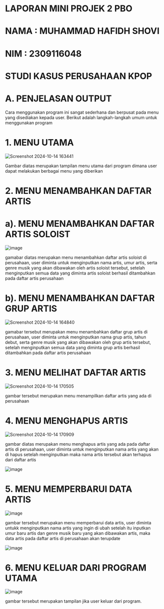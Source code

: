 # LAPORAN MINI PROJEK 2 PBO
# NAMA : MUHAMMAD HAFIDH SHOVI
# NIM : 2309116048
# STUDI KASUS PERUSAHAAN KPOP

# A. PENJELASAN OUTPUT
Cara menggunakan program ini sangat sederhana dan berpusat pada menu yang disediakan kepada user. Berikut adalah langkah-langkah umum untuk menggunakan program

# 1. MENU UTAMA 
![Screenshot 2024-10-14 163441](https://github.com/user-attachments/assets/e5778ada-a985-4e23-9434-c6e61ecb8596)


Gambar diatas merupakan tampilan menu utama dari program dimana user dapat melakukan berbagai menu yang diberikan 

# 2. MENU MENAMBAHKAN DAFTAR ARTIS

# a). MENU MENAMBAHKAN DAFTAR ARTIS SOLOIST 

![image](https://github.com/user-attachments/assets/b2e01e7c-2266-485f-8821-1b946398b6f5)


gamabar diatas merupakan menu menambahkan daftar artis soloist di perusahaan, user diminta untuk menginputkan nama artis, umur artis, serta genre musik yang akan dibawakan oleh artis soloist tersebut, setelah menginputkan semua data yang diminta artis soloist berhasil ditambahkan pada daftar artis perusahaan

# b). MENU MENAMBAHKAN DAFTAR GRUP ARTIS

![Screenshot 2024-10-14 164840](https://github.com/user-attachments/assets/e0bdf201-ab24-4acd-8d1d-ad7b28f77138)


gamabar tersebut merupakan menu menambahkan daftar grup artis di perusahaan, user diminta untuk menginputkan nama grup artis, tahun debut, serta genre musik yang akan dibawakan oleh grup artis tersebut, setelah menginputkan semua data yang diminta grup artis berhasil ditambahkan pada daftar artis perusahaan

# 3. MENU MELIHAT DAFTAR ARTIS 

![Screenshot 2024-10-14 170505](https://github.com/user-attachments/assets/d920c2a9-f7fc-45bb-b62e-bfca593e9b86)


gambar tersebut merupakan menu menampilkan daftar artis yang ada di perusahaan

# 4. MENU MENGHAPUS ARTIS 

![Screenshot 2024-10-14 170909](https://github.com/user-attachments/assets/132e7c8d-a25d-41e3-acae-c3afec2b0b17)


gambar diatas merupakan menu menghapus artis yang ada pada daftar artis di perusahaan, user diminta untuk menginputkan nama artis yang akan di hapus setelah menginputkan maka nama artis tersebut akan terhapus dari daftar artis

![image](https://github.com/user-attachments/assets/d2f49524-896b-441a-b0f7-4695347d7bc1)

# 5. MENU MEMPERBARUI DATA ARTIS

![image](https://github.com/user-attachments/assets/e290191e-5f65-472c-9c9e-5dea57446aee)


gambar tersebut merupakan menu memperbarui data artis, user diminta untukk menginputkan nama artis yang ingin di ubah setelah itu inputkan umur baru artis dan genre musik baru yang akan dibawakan artis, maka data artis pada daftar artis di perusahaan akan terupdate

![image](https://github.com/user-attachments/assets/e99aa52d-96a2-4897-ba02-623e959a7f1b)

# 6. MENU KELUAR DARI PROGRAM UTAMA

![image](https://github.com/user-attachments/assets/99e33ba6-8908-4816-91aa-2b29c169f181)


gambar tersebut merupakan tampilan jika user keluar dari program.


